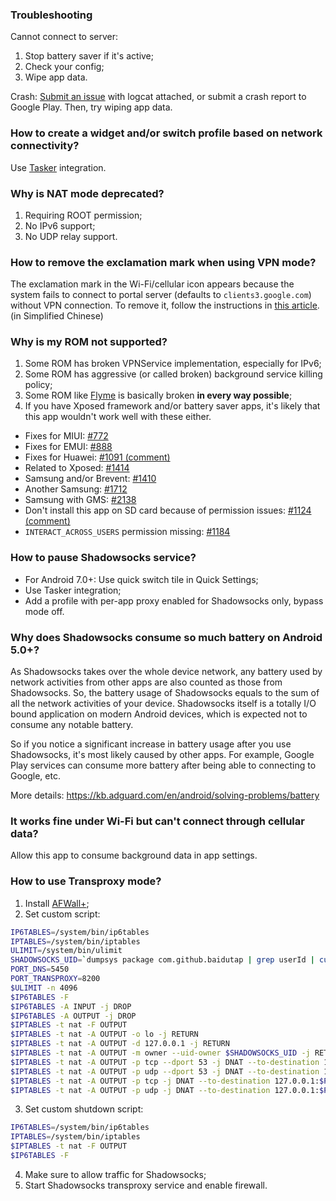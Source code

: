 ### Troubleshooting

Cannot connect to server:

1. Stop battery saver if it's active;
2. Check your config;
3. Wipe app data.

Crash: [Submit an issue](https://github.com/shadowsocks/shadowsocks-android/issues/new) with logcat attached, or submit a crash report to Google Play. Then, try wiping app data.

### How to create a widget and/or switch profile based on network connectivity?

Use [Tasker](http://tasker.dinglisch.net/) integration.

### Why is NAT mode deprecated?

1. Requiring ROOT permission;
2. No IPv6 support;
3. No UDP relay support.

### How to remove the exclamation mark when using VPN mode?

The exclamation mark in the Wi-Fi/cellular icon appears because the system fails to connect to portal server (defaults to `clients3.google.com`) without VPN connection. To remove it, follow the instructions in [this article](https://www.noisyfox.cn/45.html). (in Simplified Chinese)

### Why is my ROM not supported?

1. Some ROM has broken VPNService implementation, especially for IPv6;
2. Some ROM has aggressive (or called broken) background service killing policy;
3. Some ROM like [Flyme](https://github.com/shadowsocks/shadowsocks-android/issues/1821) is basically broken **in every way possible**;
4. If you have Xposed framework and/or battery saver apps, it's likely that this app wouldn't work well with these either.

* Fixes for MIUI: [#772](https://github.com/shadowsocks/shadowsocks-android/issues/772)
* Fixes for EMUI: [#888](https://github.com/shadowsocks/shadowsocks-android/issues/888)
* Fixes for Huawei: [#1091 (comment)](https://github.com/shadowsocks/shadowsocks-android/issues/1091#issuecomment-276949836)
* Related to Xposed: [#1414](https://github.com/shadowsocks/shadowsocks-android/issues/1414)
* Samsung and/or Brevent: [#1410](https://github.com/shadowsocks/shadowsocks-android/issues/1410)
* Another Samsung: [#1712](https://github.com/shadowsocks/shadowsocks-android/issues/1712)
* Samsung with GMS: [#2138](https://github.com/shadowsocks/shadowsocks-android/issues/2138)
* Don't install this app on SD card because of permission issues: [#1124 (comment)](https://github.com/shadowsocks/shadowsocks-android/issues/1124#issuecomment-307556453)
* `INTERACT_ACROSS_USERS` permission missing: [#1184](https://github.com/shadowsocks/shadowsocks-android/issues/1184)

### How to pause Shadowsocks service?

* For Android 7.0+: Use quick switch tile in Quick Settings;
* Use Tasker integration;
* Add a profile with per-app proxy enabled for Shadowsocks only, bypass mode off.

### Why does Shadowsocks consume so much battery on Android 5.0+?

As Shadowsocks takes over the whole device network, any battery used by network activities from other apps are also counted as those from Shadowsocks. So, the battery usage of Shadowsocks equals to the sum of all the network activities of your device. Shadowsocks itself is a totally I/O bound application on modern Android devices, which is expected not to consume any notable battery.

So if you notice a significant increase in battery usage after you use Shadowsocks, it's most likely caused by other apps. For example, Google Play services can consume more battery after being able to connecting to Google, etc.

More details: https://kb.adguard.com/en/android/solving-problems/battery

### It works fine under Wi-Fi but can't connect through cellular data?

Allow this app to consume background data in app settings.

### How to use Transproxy mode?

1. Install [AFWall+](https://github.com/ukanth/afwall);
2. Set custom script:
```sh
IP6TABLES=/system/bin/ip6tables
IPTABLES=/system/bin/iptables
ULIMIT=/system/bin/ulimit
SHADOWSOCKS_UID=`dumpsys package com.github.baidutap | grep userId | cut -d= -f2 - | cut -d' ' -f1 -`
PORT_DNS=5450
PORT_TRANSPROXY=8200
$ULIMIT -n 4096
$IP6TABLES -F
$IP6TABLES -A INPUT -j DROP
$IP6TABLES -A OUTPUT -j DROP
$IPTABLES -t nat -F OUTPUT
$IPTABLES -t nat -A OUTPUT -o lo -j RETURN
$IPTABLES -t nat -A OUTPUT -d 127.0.0.1 -j RETURN
$IPTABLES -t nat -A OUTPUT -m owner --uid-owner $SHADOWSOCKS_UID -j RETURN
$IPTABLES -t nat -A OUTPUT -p tcp --dport 53 -j DNAT --to-destination 127.0.0.1:$PORT_DNS
$IPTABLES -t nat -A OUTPUT -p udp --dport 53 -j DNAT --to-destination 127.0.0.1:$PORT_DNS
$IPTABLES -t nat -A OUTPUT -p tcp -j DNAT --to-destination 127.0.0.1:$PORT_TRANSPROXY
$IPTABLES -t nat -A OUTPUT -p udp -j DNAT --to-destination 127.0.0.1:$PORT_TRANSPROXY
```
3. Set custom shutdown script:
```sh
IP6TABLES=/system/bin/ip6tables
IPTABLES=/system/bin/iptables
$IPTABLES -t nat -F OUTPUT
$IP6TABLES -F
```
4. Make sure to allow traffic for Shadowsocks;
5. Start Shadowsocks transproxy service and enable firewall.
